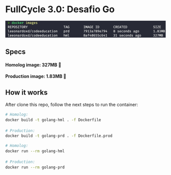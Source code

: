 # FullCycle 3.0: Desafio Go

![Docker images](./.temp/images.png "Docker images")

## Specs

#### Homolog image: **327MB 🥵**
#### Production image: **1.83MB 🎉**

## How it works

After clone this repo, follow the next steps to run the container:

```bash
# Homolog: 
docker build -t golang-hml . -f Dockerfile

# Production: 
docker build -t golang-prd . -f Dockerfile.prod
```

```bash
# Homolog:
docker run --rm golang-hml

# Production:
docker run --rm golang-prd
```